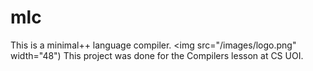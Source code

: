 # mlc
This is a minimal++ language compiler.
<img src="/images/logo.png" width="48")
This project was done for the Compilers lesson at CS UOI.

